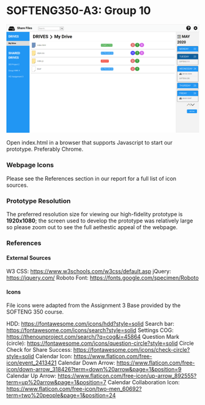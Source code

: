 # SOFTENG350-A3: Group 10
![preview](image.png)


Open index.html in a browser that supports Javascript to start our prototype. Preferably Chrome.

### Webpage Icons
Please see the References section in our report for a full list of icon sources.

### Prototype Resolution
The preferred resolution size for viewing our high-fidelity prototype is **1920x1080**; the screen used
to develop the prototype was relatively large so please zoom out to see the full aethestic appeal of
the webpage.

### References

#### External Sources

W3 CSS: https://www.w3schools.com/w3css/default.asp
jQuery: https://jquery.com/
Roboto Font: https://fonts.google.com/specimen/Roboto

#### Icons

File icons were adapted from the Assignment 3 Base provided by the SOFTENG 350 course.

HDD: https://fontawesome.com/icons/hdd?style=solid
Search bar: https://fontawesome.com/icons/search?style=solid
Settings COG: https://thenounproject.com/search/?q=cog&i=45864
Question Mark (circle): https://fontawesome.com/icons/question-circle?style=solid
Circle Check for Share Success: https://fontawesome.com/icons/check-circle?style=solid
Calendar Icon: https://www.flaticon.com/free-icon/event_2413421
Calendar Down Arrow: https://www.flaticon.com/free-icon/down-arrow_318426?term=down%20arrow&page=1&position=9 
Calendar Up Arrow: https://www.flaticon.com/free-icon/up-arrow_892555?term=up%20arrow&page=1&position=7
Calendar Collaboration Icon: https://www.flaticon.com/free-icon/two-men_60692?term=two%20people&page=1&position=24
